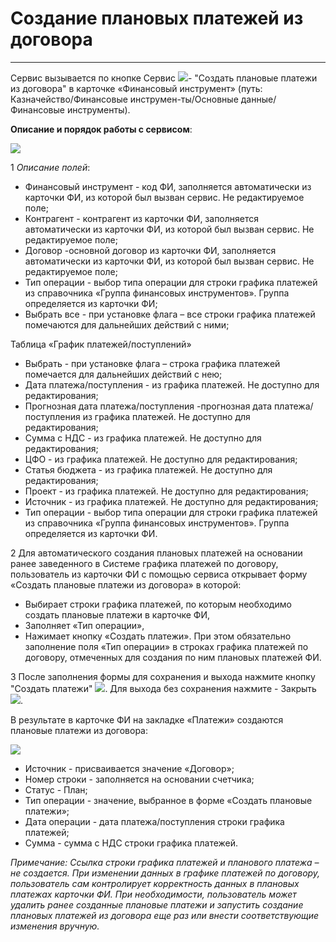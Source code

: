 ﻿#  Создание плановых платежей из договора
_ _ _ _ _  _

Сервис вызывается по кнопке Сервис ![](topic:Com.AddFiles.Buttons.Btn_Services.png)- "Создать плановые платежи из договора" в карточке «Финансовый инструмент» (путь: Казначейство/Финансовые инструмен-ты/Основные данные/Финансовые инструменты).

**Описание и порядок работы с сервисом**:

![](topic:.AddFiles.Screenshot_2436.jpg)

1  *Описание полей*:

* Финансовый инструмент - код ФИ, заполняется автоматически из карточки ФИ, из которой был вызван сервис. Не редактируемое поле;
* Контрагент - контрагент из карточки ФИ, заполняется автоматически из карточки ФИ, из которой был вызван сервис. Не редактируемое поле;
* Договор -основной договор из карточки ФИ, заполняется автоматически из карточки ФИ, из которой был вызван сервис. Не редактируемое поле;
* Тип операции - выбор типа операции для строки графика платежей из справочника «Группа финансовых инструментов». Группа определяется из карточки ФИ;
* Выбрать все - при установке флага – все строки графика платежей помечаются для дальнейших действий с ними;

Таблица «График платежей/поступлений»

* Выбрать - при установке флага – строка графика платежей помечается для дальнейших действий с нею;
* Дата платежа/поступления - из графика платежей. Не доступно для редактирования;
* Прогнозная дата платежа/поступления -прогнозная дата платежа/поступления из графика платежей. Не доступно для редактирования;
* Сумма с НДС - из графика платежей. Не доступно для редактирования;
* ЦФО - из графика платежей. Не доступно для редактирования;
* Статья бюджета -  из графика платежей. Не доступно для редактирования;
* Проект - из графика платежей. Не доступно для редактирования;
* Источник - из графика платежей. Не доступно для редактирования;
* Тип операции - выбор типа операции для строки графика платежей из справочника «Группа финансовых инструментов». Группа определяется из карточки ФИ.

2  Для автоматического создания плановых платежей на основании ранее заведенного в Системе графика платежей по договору, пользователь из карточки ФИ с помощью сервиса открывает форму «Создать плановые платежи из договора» в которой:

* Выбирает строки графика платежей, по которым необходимо создать плановые платежи в карточке ФИ,
* Заполняет «Тип операции»,
* Нажимает кнопку «Создать платежи». При этом обязательно заполнение поля «Тип операции» в строках графика платежей по договору, отмеченных для создания по ним плановых платежей ФИ.


3 После заполнения формы для сохранения и выхода нажмите кнопку "Создать платежи"  ![](topic:Com.AddFiles.Buttons.Btn_Add.png). Для выхода без сохранения нажмите - Закрыть ![](topic:Com.AddFiles.Buttons.Btn_CloseCancel.png).

 В результате в карточке ФИ на закладке «Платежи» создаются плановые платежи из договора:

![](topic:.AddFiles.Screenshot_2435.jpg)

* Источник - присваивается значение «Договор»;
* Номер строки - заполняется на основании счетчика;
* Статус -   План;
* Тип операции - значение, выбранное в форме «Создать плановые платежи»;
* Дата операции - дата платежа/поступления строки графика платежей;
* Сумма - сумма с НДС строки графика платежей.

*Примечание: Ссылка строки графика платежей и планового платежа – не создается. При изменении данных в графике платежей по договору, пользователь сам контролирует корректность данных в плановых платежах карточки ФИ. При необходимости, пользователь может удалить ранее созданные плановые платежи и запустить создание плановых платежей из договора еще раз или внести соответствующие изменения вручную.*


